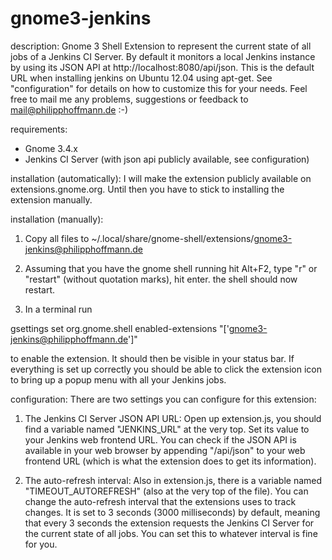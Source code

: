 gnome3-jenkins
==============


description:
Gnome 3 Shell Extension to represent the current state of all jobs of a Jenkins CI Server.
By default it monitors a local Jenkins instance by using its JSON API at http://localhost:8080/api/json.
This is the default URL when installing jenkins on Ubuntu 12.04 using apt-get.
See "configuration" for details on how to customize this for your needs.
Feel free to mail me any problems, suggestions or feedback to mail@philipphoffmann.de :-)


requirements:
- Gnome 3.4.x
- Jenkins CI Server (with json api publicly available, see configuration)


installation (automatically):
I will make the extension publicly available on extensions.gnome.org. Until then you have to stick to installing the extension manually. 


installation (manually):
1. Copy all files to ~/.local/share/gnome-shell/extensions/gnome3-jenkins@philipphoffmann.de

2. Assuming that you have the gnome shell running hit Alt+F2, type "r" or "restart" (without quotation marks), hit enter. the shell should now restart.

3. In a terminal run

gsettings set org.gnome.shell enabled-extensions "['gnome3-jenkins@philipphoffmann.de']"

to enable the extension. It should then be visible in your status bar.
If everything is set up correctly you should be able to click the extension icon to bring up a popup menu with all your Jenkins jobs. 


configuration:
There are two settings you can configure for this extension:

1. The Jenkins CI Server JSON API URL:
Open up extension.js, you should find a variable named "JENKINS_URL" at the very top.
Set its value to your Jenkins web frontend URL.
You can check if the JSON API is available in your web browser by appending "/api/json" to your web frontend URL (which is what the extension does to get its information).

2. The auto-refresh interval:
Also in extension.js, there is a variable named "TIMEOUT_AUTOREFRESH" (also at the very top of the file).
You can change the auto-refresh interval that the extensions uses to track changes.
It is set to 3 seconds (3000 milliseconds) by default, meaning that every 3 seconds the extension requests the Jenkins CI Server for the current state of all jobs.
You can set this to whatever interval is fine for you.


